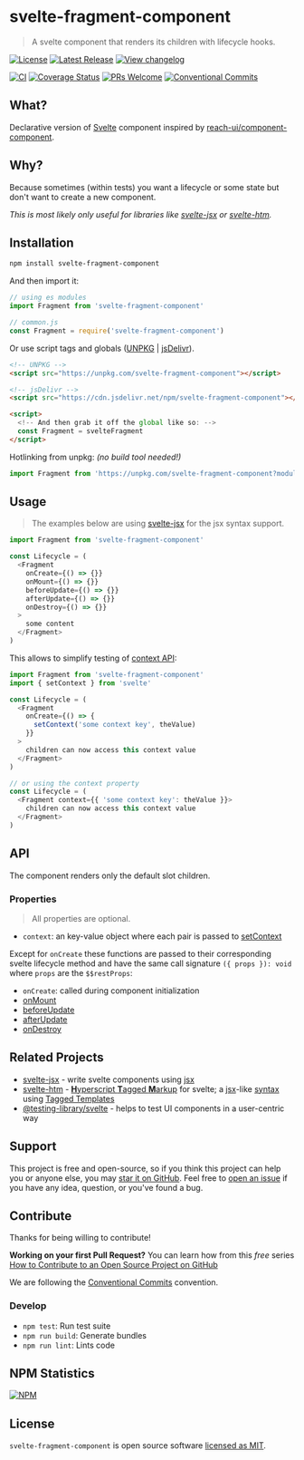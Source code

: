 # svelte-fragment-component

> A svelte component that renders its children with lifecycle hooks.

[![License](https://badgen.net/npm/license/svelte-fragment-component)](https://github.com/sastan/svelte-fragment-component/blob/main/LICENSE)
[![Latest Release](https://badgen.net/npm/v/svelte-fragment-component)](https://www.npmjs.com/package/svelte-fragment-component)
[![View changelog](https://badgen.net/badge/%E2%80%8B/Explore%20Changelog/green?icon=awesome)](https://changelogs.xyz/svelte-fragment-component)

[![CI](https://github.com/sastan/svelte-fragment-component/workflows/CI/badge.svg)](https://github.com/sastan/svelte-fragment-component/actions?query=branch%3Amain+workflow%3ACI)
[![Coverage Status](https://badgen.net/coveralls/c/github/sastan/svelte-fragment-component/main)](https://coveralls.io/github/sastan/svelte-fragment-component?branch=main)
[![PRs Welcome](https://badgen.net/badge/PRs/welcome/purple)](http://makeapullrequest.com)
[![Conventional Commits](https://badgen.net/badge/Conventional%20Commits/1.0.0/cyan)](https://conventionalcommits.org)

## What?

Declarative version of [Svelte](https://svelte.dev) component inspired by [reach-ui/component-component](https://reacttraining.com/reach-ui/component-component/).

## Why?

Because sometimes (within tests) you want a lifecycle or some state but don't want to create a new component.

_This is most likely only useful for libraries like [svelte-jsx](https://www.npmjs.com/package/svelte-jsx) or [svelte-htm](https://www.npmjs.com/package/svelte-htm)._

## Installation

```sh
npm install svelte-fragment-component
```

And then import it:

```js
// using es modules
import Fragment from 'svelte-fragment-component'

// common.js
const Fragment = require('svelte-fragment-component')
```

Or use script tags and globals ([UNPKG](https://unpkg.com/svelte-fragment-component/) | [jsDelivr](https://cdn.jsdelivr.net/npm/svelte-fragment-component/)).

```html
<!-- UNPKG -->
<script src="https://unpkg.com/svelte-fragment-component"></script>

<!-- jsDelivr -->
<script src="https://cdn.jsdelivr.net/npm/svelte-fragment-component"></script>

<script>
  <!-- And then grab it off the global like so: -->
  const Fragment = svelteFragment
</script>
```

Hotlinking from unpkg: _(no build tool needed!)_

```js
import Fragment from 'https://unpkg.com/svelte-fragment-component?module'
```

## Usage

> The examples below are using [svelte-jsx](https://www.npmjs.com/package/svelte-jsx) for the jsx syntax support.

```js
import Fragment from 'svelte-fragment-component'

const Lifecycle = (
  <Fragment
    onCreate={() => {}}
    onMount={() => {}}
    beforeUpdate={() => {}}
    afterUpdate={() => {}}
    onDestroy={() => {}}
  >
    some content
  </Fragment>
)
```

This allows to simplify testing of [context API](https://svelte.dev/docs#setContext):

```js
import Fragment from 'svelte-fragment-component'
import { setContext } from 'svelte'

const Lifecycle = (
  <Fragment
    onCreate={() => {
      setContext('some context key', theValue)
    }}
  >
    children can now access this context value
  </Fragment>
)

// or using the context property
const Lifecycle = (
  <Fragment context={{ 'some context key': theValue }}>
    children can now access this context value
  </Fragment>
)
```

## API

The component renders only the default slot children.

### Properties

> All properties are optional.

- `context`: an key-value object where each pair is passed to [setContext](https://svelte.dev/docs#setContext)

Except for `onCreate` these functions are passed to their corresponding svelte lifecycle method and have the same call signature `({ props }): void` where `props` are the `$$restProps`:

- `onCreate`: called during component initialization
- [onMount](https://svelte.dev/docs#onMount)
- [beforeUpdate](https://svelte.dev/docs#beforeUpdate)
- [afterUpdate](https://svelte.dev/docs#afterUpdate)
- [onDestroy](https://svelte.dev/docs#onDestroy)

## Related Projects

- [svelte-jsx] - write svelte components using [jsx]
- [svelte-htm] - [**H**yperscript **T**agged **M**arkup](https://www.npmjs.com/package/htm) for svelte; a [jsx]-like [syntax](https://www.npmjs.com/package/htm#syntax-like-jsx-but-also-lit) using [Tagged Templates]
- [@testing-library/svelte](https://testing-library.com/docs/svelte-testing-library/intro) - helps to test UI components in a user-centric way

## Support

This project is free and open-source, so if you think this project can help you or anyone else, you may [star it on GitHub](https://github.com/sastan/svelte-fragment-component). Feel free to [open an issue](https://github.com/sastan/svelte-fragment-component/issues) if you have any idea, question, or you've found a bug.

## Contribute

Thanks for being willing to contribute!

**Working on your first Pull Request?** You can learn how from this _free_ series [How to Contribute to an Open Source Project on GitHub](https://egghead.io/series/how-to-contribute-to-an-open-source-project-on-github)

We are following the [Conventional Commits](https://www.conventionalcommits.org) convention.

### Develop

- `npm test`: Run test suite
- `npm run build`: Generate bundles
- `npm run lint`: Lints code

## NPM Statistics

[![NPM](https://nodei.co/npm/svelte-fragment-component.png)](https://nodei.co/npm/svelte-fragment-component/)

## License

`svelte-fragment-component` is open source software [licensed as MIT](https://github.com/sastan/svelte-fragment-component/blob/main/LICENSE).

[tagged templates]: https://developer.mozilla.org/en-US/docs/Web/JavaScript/Reference/Template_literals#Tagged_templates
[jsx]: https://reactjs.org/docs/introducing-jsx.html
[svelte-jsx]: https://www.npmjs.com/package/svelte-jsx
[svelte-hyperscript]: https://www.npmjs.com/package/svelte-hyperscript
[svelte-htm]: https://www.npmjs.com/package/svelte-htm
